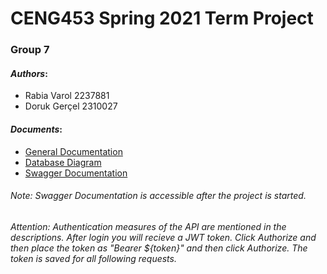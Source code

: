 # CENG453 Spring 2021 Term Project
### Group 7
#### *Authors*:
- Rabia Varol 2237881
- Doruk Gerçel 2310027

#### *Documents*:
- [General Documentation](http://144.122.71.168:8080/doruk.gercel/group7/src/master/documents/Pisti_the_Game_General_Documentation.pdf)
- [Database Diagram](http://144.122.71.168:8080/doruk.gercel/group7/src/master/documents/Database%20diagram.png)
- [Swagger Documentation](http://localhost:8080/swagger-ui.html#/)

###### Note: Swagger Documentation is accessible after the project is started. 
###### Attention: *Authentication* measures of the API are mentioned in the descriptions. After *login* you will recieve a JWT token. Click *Authorize* and then place the token as "*Bearer ${token}*" and then click *Authorize*. The token is saved for all following requests.
